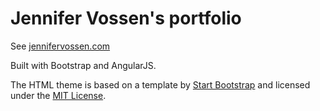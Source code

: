 # Jennifer Vossen's portfolio
See [jennifervossen.com](http://www.jennifervossen.com)

Built with Bootstrap and AngularJS. 

The HTML theme is based on a template by [Start Bootstrap](http://startbootstrap.com/) and licensed under the [MIT License](https://github.com/BlackrockDigital/startbootstrap/blob/gh-pages/LICENSE).
